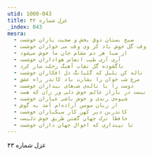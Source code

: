 ```yaml
---
utid: 1000-043
title: غزل شماره ۴۳
_index: 043
mesra:
  - صبح بستان ذوق بخش و صحبت یاران خوشست
  - وقت گل خوش باد کز وی وقت می خواران خوشست
  - از صبا هر دم مشام جان ما خوش می‌شود
  - آری آری طیب انفاس هواداران خوشست
  - ناگشوده گل نقاب آهنگ رحلت ساز کرد
  - ناله کن بلبل که گلبانگ دل افکاران خوشست
  - مرغ شب خوان را بشارت باد کاندر راه عشق
  - دوست را با ناله‌ی شب‌های بیداران خوشست
  - نیست در بازار عالم خوش دلی ور زان که هست
  - شیوه‌ی رندی و خوش باشی عیاران خوشست
  - از زبان سوسن آزاده‌ام آمد به گوش
  - کاندرین دیر کهن کار سبکباران خوشست
  - حافظا ترک جهان گفتن طریق خوش دلیست
  - تا نپنداری که احوال جهان داران خوشست
---
```

غزل شماره ۴۳
